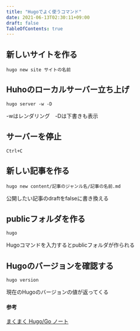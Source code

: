 ```yaml
---
title: "Hugoでよく使うコマンド"
date: 2021-06-13T02:30:11+09:00
draft: false
TableOfContents: true
---
```


## 新しいサイトを作る
```shell
hugo new site サイトの名前
```



## Huhoのローカルサーバー立ち上げ

```shell
hugo server -w -D
```
-wはレンダリング　-Dは下書きも表示

## サーバーを停止
```shell
Ctrl+C
```

## 新しい記事を作る
```shell
hugo new content/記事のジャンル名/記事の名前.md
```



公開したい記事のdraftをfalseに書き換える

## publicフォルダを作る

```shell
hugo
```

Hugoコマンドを入力するとpublicフォルダが作られる



## Hugoのバージョンを確認する

```shell
hugo version
```

現在のHugoのバージョンの値が返ってくる



#### 参考
[まくまく Hugo/Go ノート](https://maku77.github.io/hugo/)